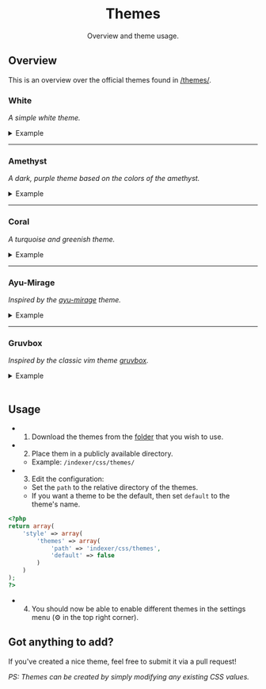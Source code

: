 <h1 align="center">Themes</h1>

<p align="center">Overview and theme usage.</p>


## Overview 
This is an overview over the official themes found in <a href="https://github.com/sixem/eyy-indexer/tree/master/themes">/themes/</a>.


### White

_A simple white theme._

<details>
<summary>Example</summary>
<br>
<img src="https://user-images.githubusercontent.com/20270765/194732001-be63808d-0ea3-44f4-92c6-e7212f6da0f1.png"/>
</details>

---

### Amethyst

_A dark, purple theme based on the colors of the amethyst._

<details>
<summary>Example</summary>
<br>
<img src="https://user-images.githubusercontent.com/20270765/194732093-50c342d9-fa1c-4250-ae8e-700c07ab97a8.png"/>
</details>

---

### Coral

_A turquoise and greenish theme._

<details>
<summary>Example</summary>
<br>
<img src="https://user-images.githubusercontent.com/20270765/194732059-8ebe1ed7-4a9e-4d95-a670-5d59fa22b83d.png"/>
</details>


---

### Ayu-Mirage

_Inspired by the [ayu-mirage](https://github.com/ayu-theme/ayu-colors) theme._

<details>
<summary>Example</summary>
<br>
<img src="https://user-images.githubusercontent.com/20270765/194732069-494bec9d-0354-454d-ba26-a62b93371296.png"/>
</details>

---

### Gruvbox

_Inspired by the classic vim theme [gruvbox](https://github.com/morhetz/gruvbox)._

<details>
<summary>Example</summary>
<br>
<img src="https://user-images.githubusercontent.com/20270765/194732076-cd107582-0033-455f-8e53-e24fd8a27e07.png"/>
</details>


<br />

## Usage
* 1) Download the themes from the <a href="https://github.com/sixem/eyy-indexer/tree/master/themes">folder</a> that you wish to use.
* 2) Place them in a publicly available directory.
    * Example: `/indexer/css/themes/`
* 3) Edit the configuration:
    * Set the `path` to the relative directory of the themes.
    * If you want a theme to be the default, then set `default` to the theme's name.
```php
<?php
return array(
    'style' => array(
        'themes' => array(
            'path' => 'indexer/css/themes',
            'default' => false
        )
    )
);
?>
```
* 4) You should now be able to enable different themes in the settings menu (⚙️ in the top right corner).

## Got anything to add? <!-- {docsify-ignore} -->

If you've created a nice theme, feel free to submit it via a pull request!

<i>PS: Themes can be created by simply modifying any existing CSS values.</i>